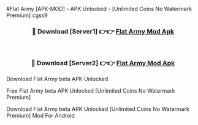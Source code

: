 #Flat Army [APK-MOD] - APK Unlocked - [Unlimited Coins No Watermark Premium] cgss9



<div align="center">

<h3>🔴 Download [Server1] 👉👉 <a href="https://momento.my/?title=Flat_Army">Flat Army Mod Apk</a></h3><br>

<h3>🔴 Download [Server2] 👉👉 <a href="https://momento.my/?title=Flat_Army">Flat Army Mod Apk</a></h3>
</div>



Download Flat Army beta APK Unlocked

Free Flat Army beta APK Unlocked [Unlimited Coins No Watermark Premium]

Download Flat Army beta APK Unlocked [Unlimited Coins No Watermark Premium] Mod For Android
